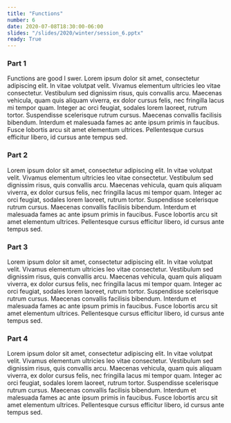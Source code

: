 ```yaml
---
title: "Functions"
number: 6
date: 2020-07-08T18:30:00-06:00
slides: "/slides/2020/winter/session_6.pptx"
ready: True
---
```

 
 ### Part 1

Functions are good I swer. Lorem ipsum dolor sit amet, consectetur adipiscing elit. In vitae volutpat velit. Vivamus elementum ultricies leo vitae consectetur. Vestibulum sed dignissim risus, quis convallis arcu. Maecenas vehicula, quam quis aliquam viverra, ex dolor cursus felis, nec fringilla lacus mi tempor quam. Integer ac orci feugiat, sodales lorem laoreet, rutrum tortor. Suspendisse scelerisque rutrum cursus. Maecenas convallis facilisis bibendum. Interdum et malesuada fames ac ante ipsum primis in faucibus. Fusce lobortis arcu sit amet elementum ultrices. Pellentesque cursus efficitur libero, id cursus ante tempus sed.

### Part 2
Lorem ipsum dolor sit amet, consectetur adipiscing elit. In vitae volutpat velit. Vivamus elementum ultricies leo vitae consectetur. Vestibulum sed dignissim risus, quis convallis arcu. Maecenas vehicula, quam quis aliquam viverra, ex dolor cursus felis, nec fringilla lacus mi tempor quam. Integer ac orci feugiat, sodales lorem laoreet, rutrum tortor. Suspendisse scelerisque rutrum cursus. Maecenas convallis facilisis bibendum. Interdum et malesuada fames ac ante ipsum primis in faucibus. Fusce lobortis arcu sit amet elementum ultrices. Pellentesque cursus efficitur libero, id cursus ante tempus sed.

### Part 3
Lorem ipsum dolor sit amet, consectetur adipiscing elit. In vitae volutpat velit. Vivamus elementum ultricies leo vitae consectetur. Vestibulum sed dignissim risus, quis convallis arcu. Maecenas vehicula, quam quis aliquam viverra, ex dolor cursus felis, nec fringilla lacus mi tempor quam. Integer ac orci feugiat, sodales lorem laoreet, rutrum tortor. Suspendisse scelerisque rutrum cursus. Maecenas convallis facilisis bibendum. Interdum et malesuada fames ac ante ipsum primis in faucibus. Fusce lobortis arcu sit amet elementum ultrices. Pellentesque cursus efficitur libero, id cursus ante tempus sed.

### Part 4
Lorem ipsum dolor sit amet, consectetur adipiscing elit. In vitae volutpat velit. Vivamus elementum ultricies leo vitae consectetur. Vestibulum sed dignissim risus, quis convallis arcu. Maecenas vehicula, quam quis aliquam viverra, ex dolor cursus felis, nec fringilla lacus mi tempor quam. Integer ac orci feugiat, sodales lorem laoreet, rutrum tortor. Suspendisse scelerisque rutrum cursus. Maecenas convallis facilisis bibendum. Interdum et malesuada fames ac ante ipsum primis in faucibus. Fusce lobortis arcu sit amet elementum ultrices. Pellentesque cursus efficitur libero, id cursus ante tempus sed.